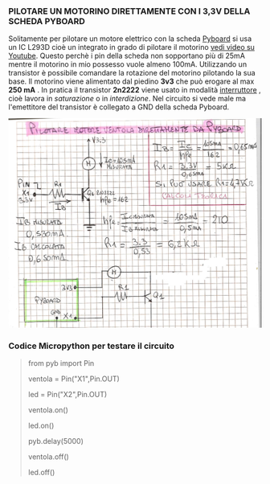 ### PILOTARE UN MOTORINO DIRETTAMENTE CON I 3,3V DELLA SCHEDA PYBOARD
Solitamente per pilotare un motore elettrico con la scheda [Pyboard](https://store.micropython.org) si usa un IC L293D cioè un integrato in grado di pilotare il motorino [vedi video su Youtube](https://www.youtube.com/watch?v=qONEuLo44G4&t=193s).
Questo perchè i pin della scheda non sopportano più di 25mA mentre il motorino in mio possesso vuole almeno 100mA.
Utilizzando un transistor è possibile comandare la rotazione del motorino pilotando la sua base. Il motorino viene alimentato dal piedino **3v3** che può erogare al max **250 mA** . 
In pratica il transistor **2n2222** viene usato in modalità [interruttore](https://www.vincenzov.net/tutorial/elettronica-di-potenza/transistor.htm) , cioè lavora in *saturazione* o in *interdizione*.
Nel circuito si vede male ma l'emettitore del transistor è collegato a GND della scheda Pyboard.

![Circuito per pilotare direttamente un motorino dalla Pyboard](https://github.com/DannyOnkies/DriverMotor/blob/main/driver_motor_3v3.jpg)


### Codice Micropython per testare il circuito

> from pyb import Pin
> 
> ventola = Pin("X1",Pin.OUT)
> 
> led = Pin("X2",Pin.OUT)
> 
> ventola.on()
> 
> led.on()
> 
> pyb.delay(5000)
> 
> ventola.off()
> 
> led.off()
